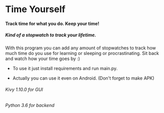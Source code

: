 # Time Yourself
#### Track time for what you do. Keep your time!
##### Kind of a stopwatch to track your lifetime.

With this program you can add any amount of stopwatches to track how much time do you use for learning or sleeping or procrastinating. Sit back and watch how your time goes by :)

- To use it just install requirements and run main.py.

- Actually you can use it even on Android. (Don't forget to make APK)

###### Kivy 1.10.0 for GUI
###### Python 3.6 for backend
